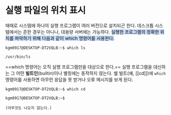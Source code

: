 
# 실행 파일의 위치 표시

때때로 시스템에 하나의 실행 프로그램이 여러 버전으로 설치되곤 한다. 데스크톱 시스템에서는 흔한 경우는 아니나, 대용량 서버에는 가능하다. <mark style="background: #ADCCFFA6;">실행한 프로그램의 정확한 위치를 파악하기 위해 다음과 같이 which 명령어를 사용한다.</mark>


```
kgm0917@DESKTOP-DT2VQLB:~$ which ls

/usr/bin/ls
```


==which 명령어는 오직 실행 프로그램만을 대상으로 한다.== 실행 프로그램을 대신하는 그 어떤 **빌트인**(builtin)이나 별칭에는 동작하지 않는다. 쉘 빌트(예, [[cd]])에 `which` 명령어를 사용하면 아무런 응답을 못 받거나 오류 메시지를 보게 된다.

```
kgm0917@DESKTOP-DT2VQLB:~$ which cd

kgm0917@DESKTOP-DT2VQLB:~$

(아무것도 나오지 않는다.)
```